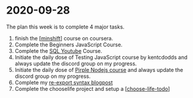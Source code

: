 # 2020-09-28

The plan this week is to complete 4 major tasks.

1. finish the [[minshift]] course on coursera.
2. Complete the Beginners JavaScript Course.
3. Complete the [SQL Youtube](https://www.youtube.com/watch?v=7S_tz1z_5bA) Course.
4. Initiate the daily dose of Testing JavaScript course by kentcdodds and always update the discord group on my progress.
5. Initiate the daily dose of [Pirple Nodejs course](https://www.pirple.com/)  and always update the discord group on my progress.
6. Complete my [re-export syntax blogpost](https://www.oluwasetemi.dev/re-export-syntax-is-delicious/)
7. Complete the chooselife project and setup a [[choose-life-todo]]

[//begin]: # "Autogenerated link references for markdown compatibility"
[minshift]: minshift "Question"
[choose-life-todo]: choose-life-todo "Choose Life Todo"
[//end]: # "Autogenerated link references"
